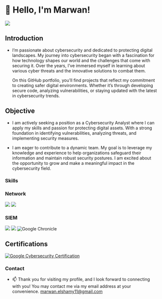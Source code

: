 # 👋 Hello, I'm Marwan!
<a href="https://www.linkedin.com/in/marwan-el-shamy-661040220"><img src="https://img.shields.io/badge/-LinkedIn-0072b1?&style=for-the-badge&logo=linkedin&logoColor=white" /></a>

 ## Introduction 
-  I’m passionate about cybersecurity and dedicated to protecting digital landscapes. My journey into cybersecurity began with a fascination for how technology shapes our world and the challenges that come with securing it. Over the years, I’ve immersed myself in learning about various cyber threats and the innovative solutions to combat them.

     On this GitHub portfolio, you’ll find projects that reflect my commitment to creating safer digital environments. Whether it’s through developing secure code, analyzing vulnerabilities, or staying updated with the latest in cybersecurity trends.

## Objective  

-  I am actively seeking a position as a Cybersecurity Analyst where I can apply my skills and passion for protecting digital assets. With a strong foundation in identifying vulnerabilities, analyzing threats, and implementing security measures.

-  I am eager to contribute to a dynamic team. My goal is to leverage my knowledge and experience to help organizations safeguard their information and maintain robust security postures. I am excited about the opportunity to grow and make a meaningful impact in the cybersecurity field.

### Skills

### Network
<div>
    <img src="https://img.shields.io/badge/-Suricata-EF3B2D?&style=for-the-badge&logo=Suricata&logoColor=white" />
    <img src="https://img.shields.io/badge/-Wireshark-1679A7?&style=for-the-badge&logo=Wireshark&logoColor=white" />
</div>

### SIEM
<div>
    <img src="https://img.shields.io/badge/-Splunk-000000?&style=for-the-badge&logo=Splunk&logoColor=white" />
    <img src="https://img.shields.io/badge/-Microsoft_Sentinel-0078D4?&style=for-the-badge&logo=Microsoft&logoColor=white" />
    <img src="https://img.shields.io/badge/Google%20Chronicle-blue?logo=google" alt="Google Chronicle">
 </div>
 
## Certifications
<div>
    <a href="https://www.coursera.org/account/accomplishments/specialization/certificate/EL9OSUL8SXF3">
  <img src="https://img.shields.io/badge/Google%20Cybersecurity%20Certification-blue?logo=google" alt="Google Cybersecurity Certification">
</a>


 ### Contact

- 📫 Thank you for visiting my profile, and I look forward to connecting with you! You may contact me via my email address at your convenience.
     marwan.elshamy11@gmail.com

<!---
EthicalMarwan/EthicalMarwan is a ✨ special ✨ repository because its `README.md` (this file) appears on your GitHub profile.
You can click the Preview link to take a look at your changes.
--->
